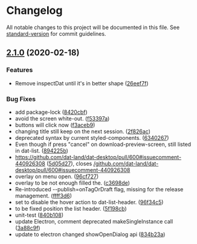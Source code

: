 # Changelog

All notable changes to this project will be documented in this file. See [standard-version](https://github.com/conventional-changelog/standard-version) for commit guidelines.

## [2.1.0](https://github.com/datproject/dat-desktop/compare/v3.0.0-beta...v2.1.0) (2020-02-18)


### Features

* Remove inspectDat until it's in better shape ([26eef7f](https://github.com/datproject/dat-desktop/commit/26eef7f0d12031df026dc26695cbded67406ee45))


### Bug Fixes

* add package-lock ([8420cbf](https://github.com/datproject/dat-desktop/commit/8420cbf44b7a05902dac014663886cd96e71b61d))
* avoid the screen white-out. ([f53397a](https://github.com/datproject/dat-desktop/commit/f53397aec79739b54d848a46726b242fee759ec1))
* buttons will click now ([f3aceb9](https://github.com/datproject/dat-desktop/commit/f3aceb9217ae4a97a5116a9f6e49b8de9de690f8))
* changing title still keep on the next session. ([2f826ac](https://github.com/datproject/dat-desktop/commit/2f826ac35155eda883773d840b76116c4bcc9630))
* deprecated syntax by current styled-components. ([6340267](https://github.com/datproject/dat-desktop/commit/634026755d15526edaac5a0888da9bc312915934))
* Even though if press "cancel" on download-preview-screen, still listed in dat-list. ([894225b](https://github.com/datproject/dat-desktop/commit/894225bedaa06b68835de9b4f386f74822b9f94b))
* https://github.com/dat-land/dat-desktop/pull/600#issuecomment-440926308 ([5d05d27](https://github.com/datproject/dat-desktop/commit/5d05d2737f0a504f37f1024620de75da44149b26)), closes [/github.com/dat-land/dat-desktop/pull/600#issuecomment-440926308](https://github.com/datproject//github.com/dat-land/dat-desktop/pull/600/issues/issuecomment-440926308)
* overlay on menu open. ([96cf727](https://github.com/datproject/dat-desktop/commit/96cf7279e347dd9e64cfc1ce418af892ccf7a71e))
* overlay to be not enough filled the. ([c3698de](https://github.com/datproject/dat-desktop/commit/c3698de98c63341489291fcbe723dc45db7dc88f))
* Re-introduced --publish=onTagOrDraft flag, missing for the release management. ([ffff3d6](https://github.com/datproject/dat-desktop/commit/ffff3d6f81906ca5dfe7a4e829ee237886f81541))
* set to disable the hover action to dat-list-header. ([96f34c5](https://github.com/datproject/dat-desktop/commit/96f34c597d795ee8367c119a8860e6ef69c26ae6))
* to be fixed position the list header. ([5f198cb](https://github.com/datproject/dat-desktop/commit/5f198cb32e63c1766977134c73e8060818482891))
* unit-test ([840b108](https://github.com/datproject/dat-desktop/commit/840b1086bf73a5fff81697d39d4e1ef522e727b6))
* update Electron, comment deprecated makeSingleInstance call ([3a88c9f](https://github.com/datproject/dat-desktop/commit/3a88c9f42aff12a12f8c43defcbae75a9ae22073))
* update to electron changed showOpenDialog api ([834b23a](https://github.com/datproject/dat-desktop/commit/834b23aed094007d6b8dd144d85fa5050f09f6bb))
